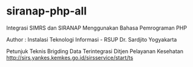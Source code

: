 # siranap-php-all
Integrasi SIMRS dan SIRANAP Menggunakan Bahasa Pemrograman PHP

Author : 
Instalasi Teknologi Informasi - RSUP Dr. Sardjito Yogyakarta

Petunjuk Teknis Brigding Data Terintegrasi Ditjen Pelayanan Kesehatan
http://sirs.yankes.kemkes.go.id/sirsservice/start/ts

